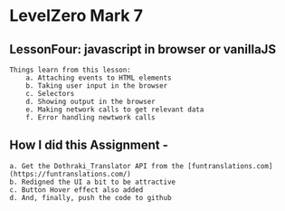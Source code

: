 # LevelZero Mark 7

## LessonFour: javascript in browser or vanillaJS

```
Things learn from this lesson:
    a. Attaching events to HTML elements
    b. Taking user input in the browser
    c. Selectors
    d. Showing output in the browser
    e. Making network calls to get relevant data
    f. Error handling newtwork calls
```

## How I did this Assignment -

    a. Get the Dothraki_Translator API from the [funtranslations.com](https://funtranslations.com/)
    b. Redigned the UI a bit to be attractive
    c. Button Hover effect also added
    d. And, finally, push the code to github